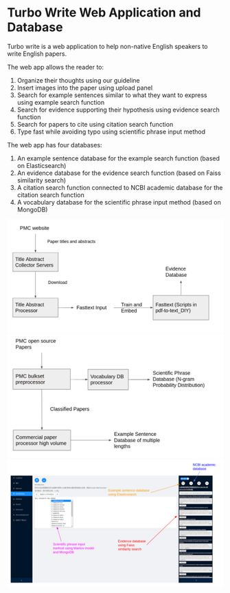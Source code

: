 # Turbo Write Web Application and Database
Turbo write is a web application to help non-native English speakers to write English papers. 

The web app allows the reader to:

1. Organize their thoughts using our guideline
2. Insert images into the paper using upload panel
3. Search for example sentences similar to what they want to express using example search function
4. Search for evidence supporting their hypothesis using evidence search function
5. Search for papers to cite using citation search function
6. Type fast while avoiding typo using scientific phrase input method

The web app has four databases:

1. An example sentence database for the example search function (based on Elasticsearch)
2. An evidence database for the evidence search function (based on Faiss similarity search)
3. A citation search function connected to NCBI academic database for the citation search function
4. A vocabulary database for the scientific phrase input method (based on MongoDB) 

![alt text](https://github.com/homosapien-lcy/turbo_write_app_and_database/blob/main/database_diagram_1.png?raw=true)
![alt text](https://github.com/homosapien-lcy/turbo_write_app_and_database/blob/main/database_diagram_2.png?raw=true)
![alt text](https://github.com/homosapien-lcy/turbo_write_app_and_database/blob/main/database_usage_illustration.png?raw=true)

